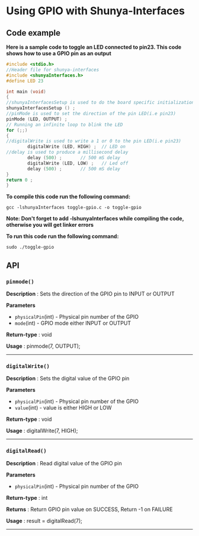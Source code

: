 # Using GPIO with Shunya-Interfaces

## Code example

**Here is a sample code to toggle an LED connected to pin23. This code
shows how to use a GPIO pin as an output**

``` c
#include <stdio.h>
//Header file for shunya-interfaces
#include <shunyaInterfaces.h>
#define LED 23

int main (void)
{
//shunyaInterfacesSetup is used to do the board specific initialization
shunyaInterfacesSetup () ;
//pinMode is used to set the direction of the pin LED(i.e pin23)
pinMode (LED, OUTPUT) ;
// Running an infinite loop to blink the LED
for (;;)
{
//digitalWrite is used to write a 1 or 0 to the pin LED(i.e pin23)
        digitalWrite (LED, HIGH) ;  // LED on
//delay is used to produce a millisecond delay
        delay (500) ;       // 500 mS delay
        digitalWrite (LED, LOW) ;   // Led off
        delay (500) ;       // 500 mS delay
}
return 0 ;
}
```

**To compile this code run the following command:**

``` shell
gcc -lshunyaInterfaces toggle-gpio.c -o toggle-gpio
```

**Note: Don't forget to add -lshunyaInterfaces while compiling the code, otherwise you will get linker errors**

**To run this code run the following command:**

``` shell
sudo ./toggle-gpio
```

## API

### `pinmode()`

**Description** : Sets the direction of the GPIO pin to INPUT or OUTPUT 

**Parameters**  

*  `physicalPin`(int) - Physical pin number of the GPIO
*  `mode`(int) - GPIO mode either INPUT or OUTPUT 

**Return-type** : void

**Usage** : pinmode(7, OUTPUT);

---

### `digitalWrite()`

**Description** : Sets the digital value of the GPIO pin  

**Parameters**  

*  `physicalPin`(int) - Physical pin number of the GPIO
*  `value`(int) - value is either HIGH or LOW 

**Return-type** : void

**Usage** : digitalWrite(7, HIGH);

---

### `digitalRead()`

**Description** : Read digital value of the GPIO pin  

**Parameters**  

*  `physicalPin`(int) - Physical pin number of the GPIO

**Return-type** : int

**Returns** : Return GPIO pin value on SUCCESS, Return -1 on FAILURE

**Usage** : result = digitalRead(7);

---